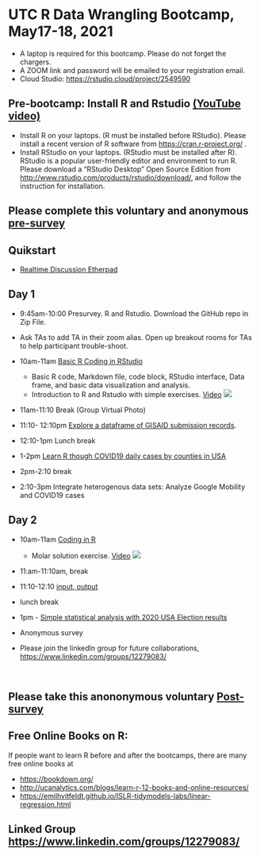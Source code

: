 # UTC R Data Wrangling Bootcamp, May17-18, 2021

* A laptop is required for this bootcamp. Please do not forget the chargers. 
* A ZOOM link and password will be emailed to your registration email. 
* Cloud Studio: https://rstudio.cloud/project/2549590 

## Pre-bootcamp: Install R and Rstudio [(YouTube video)](https://youtu.be/iGeHBlM6tSk)
* Install R on your laptops. (R must be installed before RStudio).
Please install a recent version of R software from https://cran.r-project.org/ .
* Install RStudio on your laptops. (RStudio must be installed after R).
RStudio is a popular user-friendly editor and environment to run R.
Please download a “RStudio Desktop” Open Source Edition from http://www.rstudio.com/products/rstudio/download/, and follow the instruction for installation.


## Please complete this voluntary and anonymous [pre-survey](https://forms.gle/J4JAzzxAXR3SnE7t7)

## Quikstart
* [Realtime Discussion Etherpad](https://etherpad.wikimedia.org/p/UTC-R-bootcamp2019)

## Day 1 
* 9:45am-10:00 	Presurvey. R and Rstudio. Download the GitHub repo in Zip File. 
* Ask TAs to add TA in their zoom alias. Open up breakout rooms for TAs to help participant trouble-shoot. 
* 10am-11am [Basic R Coding in RStudio](https://github.com/BDSpoke-UTC-Spelman-Tuskegee-WVU/R-coding-bootcamp/tree/master/0.Rstudio)
   * Basic R code, Markdown file, code block, RStudio interface, Data frame, and basic data visualization and analysis. 
   * Introduction to R and Rstudio with simple exercises. [Video](http://www.youtube.com/watch?v=LJIxbmDAhYM)
[![](https://i9.ytimg.com/vi/LJIxbmDAhYM/mq2.jpg?sqp=CLeo8vUF&rs=AOn4CLCVRPNCUV98kFe2aog51hZWwe5Ubg)](http://www.youtube.com/watch?v=LJIxbmDAhYM "BBD_simpleR")

* 11am-11:10 	Break (Group Virtual Photo)

* 11:10- 12:10pm [Explore a dataframe of GISAID submission records](https://github.com/BDSpoke-UTC-Spelman-Tuskegee-WVU/R-coding-bootcamp/blob/master/1.startR-with-Covid19/learningR_through_GISAID.Rmd). 

* 12:10-1pm 	Lunch break <br>


* 1-2pm [Learn R though COVID19 daily cases by counties in USA](https://github.com/BDSpoke-UTC-Spelman-Tuskegee-WVU/R-coding-bootcamp/blob/master/1.startR-with-Covid19/learningR_through_JHUCOVID19_data_analysis.Rmd)

* 2pm-2:10 break

* 2:10-3pm Integrate heterogenous data sets: Analyze Google Mobility and COVID19 cases

## Day 2 	

* 10am-11am	[Coding in R](https://github.com/BDSpoke-UTC-Spelman-Tuskegee-WVU/R-coding-bootcamp/tree/master/2.coding) 
   * Molar solution exercise. [Video](https://youtu.be/H0Zkc-RuY-0)
[![](https://i9.ytimg.com/vi/H0Zkc-RuY-0/mq1.jpg?sqp=CPCn8vUF&rs=AOn4CLDmqFrClihZ3d4JKvfx23kGJS91bQ)](https://youtu.be/H0Zkc-RuY-0 "Molar solution")

* 11:am-11:10am, break
* 11:10-12:10 [input, output](https://github.com/BDSpoke-UTC-Spelman-Tuskegee-WVU/R-coding-bootcamp/tree/master/3.input-output) 
* lunch break
* 1pm - [Simple statistical analysis with 2020 USA Election results](https://github.com/BDSpoke-UTC-Spelman-Tuskegee-WVU/R-coding-bootcamp/tree/master/4.simple_statistics_election20)
* Anonymous survey
* Please join the linkedIn group for future collaborations, https://www.linkedin.com/groups/12279083/

<br>

## Please take this anononymous voluntary [Post-survey](https://forms.gle/TUWXX6yGXEYwibze9) <br>

## Free Online Books on R: 
If people want to learn R before and after the bootcamps, there are many free online books at 
* https://bookdown.org/
* http://ucanalytics.com/blogs/learn-r-12-books-and-online-resources/
* https://emilhvitfeldt.github.io/ISLR-tidymodels-labs/linear-regression.html

## Linked Group https://www.linkedin.com/groups/12279083/
